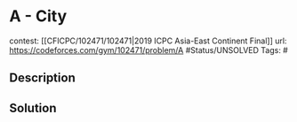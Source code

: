 # A - City

contest: [[CFICPC/102471/102471|2019 ICPC Asia-East Continent Final]]
url: https://codeforces.com/gym/102471/problem/A
#Status/UNSOLVED
Tags: #

## Description

## Solution

